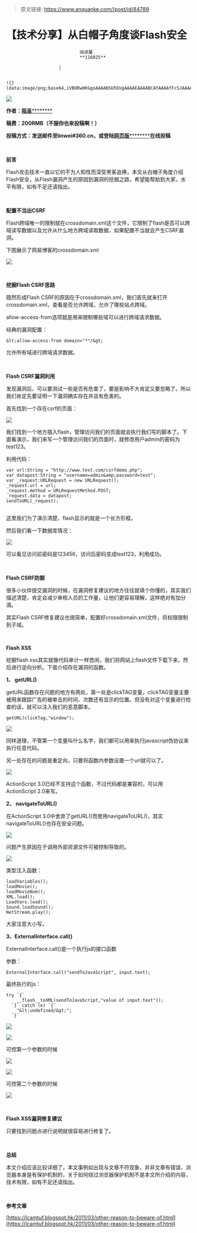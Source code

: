 > 原文链接: https://www.anquanke.com//post/id/84789 


# 【技术分享】从白帽子角度谈Flash安全


                                阅读量   
                                **116025**
                            
                        |
                        
                                                                                                                                    ![](data:image/png;base64,iVBORw0KGgoAAAANSUhEUgAAAAEAAAABCAYAAAAfFcSJAAAAAXNSR0IArs4c6QAAAARnQU1BAACxjwv8YQUAAAAJcEhZcwAADsQAAA7EAZUrDhsAAAANSURBVBhXYzh8+PB/AAffA0nNPuCLAAAAAElFTkSuQmCC)
                                                                                            



[![](https://p5.ssl.qhimg.com/t0182241c11338ec545.jpg)](https://p5.ssl.qhimg.com/t0182241c11338ec545.jpg)

**作者：**[**阻圣**********](http://bobao.360.cn/member/contribute?uid=134615136)

**稿费：200RMB（不服你也来投稿啊！）**

**投稿方式：发送邮件至linwei#360.cn，或登陆**[**网页版**********](http://bobao.360.cn/contribute/index)**在线投稿**

**<br>**

**前言**

Flash攻击技术一直以它的不为人知性而深受黑客追捧，本文从白帽子角度介绍Flash安全，从Flash漏洞产生的原因到漏洞的挖掘之路，希望能帮助到大家，水平有限，如有不足还请指出。

<br>

**配置不当出CSRF**

Flash跨域唯一的限制就在crossdomain.xml这个文件，它限制了flash是否可以跨域读写数据以及允许从什么地方跨域读取数据，如果配置不当就会产生CSRF漏洞。

下图展示了网易博客的crossdomain.xml

[![](https://p5.ssl.qhimg.com/t013f5aab24464ee447.png)](https://p5.ssl.qhimg.com/t013f5aab24464ee447.png)

<br>

**挖掘Flash CSRF思路**

既然形成Flash CSRF的原因在于crossdomain.xml，我们首先就来打开crossdomain.xml，查看是否允许跨域，允许了哪些站点跨域。

allow-access-from选项就是用来限制哪些域可以进行跨域请求数据。

经典的漏洞配置：

```
&lt;allow-access-from domain="*"/&gt;
```

允许所有域进行跨域请求数据。

<br>

**Flash CSRF漏洞利用**

发现漏洞后，可以要测试一些是否有危害了，要是影响不大肯定又要忽略了。所以我们肯定先要证明一下漏洞确实存在并且有危害的。

首先找到一个存在csrf的页面：

[![](https://p5.ssl.qhimg.com/t01fa511a76bfd7e287.png)](https://p5.ssl.qhimg.com/t01fa511a76bfd7e287.png)

我们找到一个地方插入flash，管理访问我们的页面就会执行我们写的脚本了。下面看演示，我们来写一个管理访问我们的页面时，就修改用户admin的密码为test123。

利用代码：



```
var url:String = "http://www.test.com/csrfdemo.php";
var datapost:String = "username=admin&amp;password=test";
var _request:URLRequest = new URLRequest();
_request.url = url;
_request.method = URLRequestMethod.POST;
_request.data = datapost;
sendToURL(_request);
```

[![](data:image/png;base64,iVBORw0KGgoAAAANSUhEUgAAAAEAAAABCAYAAAAfFcSJAAAAAXNSR0IArs4c6QAAAARnQU1BAACxjwv8YQUAAAAJcEhZcwAADsQAAA7EAZUrDhsAAAANSURBVBhXYzh8+PB/AAffA0nNPuCLAAAAAElFTkSuQmCC)](https://p5.ssl.qhimg.com/t0160c1d6c732a32608.png)

这里我们为了演示清楚，flash显示的就是一个长方形框。

然后我们看一下数据库情况：

[![](https://p3.ssl.qhimg.com/t0172c6761987002fbf.png)](https://p3.ssl.qhimg.com/t0172c6761987002fbf.png)

可以看见访问前密码是123456，访问后密码变成test123，利用成功。

<br>

**Flash CSRF防御**

很多小伙伴提交漏洞的时候，在漏洞修复建议的地方往往就填个你懂的，其实我们描述清楚，肯定会减少审核人员的工作量，让他们更容易理解，这样绝对有加分滴。

其实Flash CSRF修复建议也很简单，配置好crossdomain.xml文件，将权限限制到子域。

<br>

**Flash XSS**

挖掘flash xss其实就像代码审计一样悠闲，我们将网站上flash文件下载下来，然后进行逆向分析。下面介绍存在漏洞的函数。

**1、	getURL()**

getURL函数存在问题的地方有两处，第一处是clickTAG变量，clickTAG变量主要被用来跟踪广告的被单击的时间、次数还有显示的位置。但没有对这个变量进行检查的话，就可以注入我们的恶意脚本。

```
getURL(clickTag,"window");
```

[![](https://p5.ssl.qhimg.com/t017388a01f82c562db.png)](https://p5.ssl.qhimg.com/t017388a01f82c562db.png)

同样道理，不管第一个变量叫什么名字，我们都可以用来执行javascript伪协议来执行任意代码。

另一处存在的问题是重定向，只要将函数内参数设置一个url就可以了。

[![](https://p3.ssl.qhimg.com/t0152bc2a34d80a2db4.png)](https://p3.ssl.qhimg.com/t0152bc2a34d80a2db4.png)

ActionScript 3.0已经不支持这个函数，不过代码都是兼容的，可以用ActionScript 2.0来写。

**2、	navigateToURL()**

在ActionScript 3.0中舍弃了getURL()而使用navigateToURL()，其实navigateToURL()也存在安全问题。

[![](https://p1.ssl.qhimg.com/t01e35788d65f1336cc.png)](https://p1.ssl.qhimg.com/t01e35788d65f1336cc.png)

问题产生原因在于调用外部资源文件可被控制导致的。

[![](https://p3.ssl.qhimg.com/t01fbac33c377c9eefc.png)](https://p3.ssl.qhimg.com/t01fbac33c377c9eefc.png)

类型注入函数：



```
loadVariables();
loadMovie();
loadMovieNum();
XML.load();
LoadVars.load();
Sound.loadSound();
NetStream.play();
```

大家注意大小写。

**3、ExternalInterface.call()**

ExternalInterface.call()是一个执行js的接口函数

参数：

```
ExternalInterface.call("sendToJavaScript", input.text);
```

最终执行的js：

```
try `{`
    __flash__toXML(sendToJavaScript,"value of input.text"));
  `}` catch (e) `{`
    "&lt;undefined/&gt;";
  `}`
```

[![](https://p2.ssl.qhimg.com/t010a641a8ecf4fa290.png)](https://p2.ssl.qhimg.com/t010a641a8ecf4fa290.png)

[![](https://p1.ssl.qhimg.com/t016015cca8f4b8bd54.png)](https://p1.ssl.qhimg.com/t016015cca8f4b8bd54.png)

可控第一个参数的时候

[![](https://p1.ssl.qhimg.com/t016d4af98426022926.png)](https://p1.ssl.qhimg.com/t016d4af98426022926.png)

[![](https://p4.ssl.qhimg.com/t0118e5b6de4e773ec0.png)](https://p4.ssl.qhimg.com/t0118e5b6de4e773ec0.png)

可控第二个参数的时候

[![](https://p3.ssl.qhimg.com/t01fe7dd7de7d53032d.png)](https://p3.ssl.qhimg.com/t01fe7dd7de7d53032d.png)

<br>

**Flash XSS漏洞修复建议**

只要找到问题点进行说明就很容易进行修复了。

<br>

**总结**

本文介绍应该比较详细了，本文事例如出现与文章不符现象，并非文章有错误，浏览器本身是有保护机制的，关于如何绕过浏览器保护机制不是本文所介绍的内容，技术有限，如有不足还请指出。

<br>

**参考文章**

[https://lcamtuf.blogspot.hk/2011/03/other-reason-to-beware-of.html](https://lcamtuf.blogspot.hk/2011/03/other-reason-to-beware-of.html)
